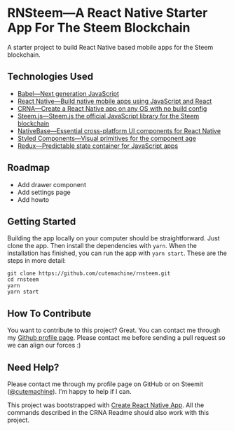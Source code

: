 # RNSteem—A React Native Starter App For The Steem Blockchain

A starter project to build React Native based mobile apps for the Steem blockchain.


## Technologies Used

- [Babel—Next generation JavaScript](https://babeljs.io)
- [React Native—Build native mobile apps using JavaScript and React](https://facebook.github.io/react-native/)
- [CRNA—Create a React Native app on any OS with no build config](https://github.com/react-community/create-react-native-app)
- [Steem.js—Steem.js the official JavaScript library for the Steem blockchain](https://github.com/steemit/steem-js)
- [NativeBase—Essential cross-platform UI components for React Native](https://nativebase.io/)
- [Styled Components—Visual primitives for the component age](https://www.styled-components.com/)
- [Redux—Predictable state container for JavaScript apps](https://redux.js.org/)


## Roadmap

- Add drawer component
- Add settings page
- Add howto


## Getting Started

Building the app locally on your computer should be straightforward. Just clone the app. Then install the dependencies with `yarn`. When the installation has finished, you can run the app with `yarn start`. These are the steps in more detail:

    git clone https://github.com/cutemachine/rnsteem.git
    cd rnsteem
    yarn
    yarn start


## How To Contribute

You want to contribute to this project? Great. You can contact me through my [Github profile page](https://github.com/cutemachine). Please contact me before sending a pull request so we can align our forces :)


## Need Help?

Please contact me through my profile page on GitHub or on Steemit ([@cutemachine](https://steemit.com/@cutemachine)). I'm happy to help if I can.

This project was bootstrapped with [Create React Native App](https://github.com/react-community/create-react-native-app).
All the commands described in the CRNA Readme should also work with this project.

